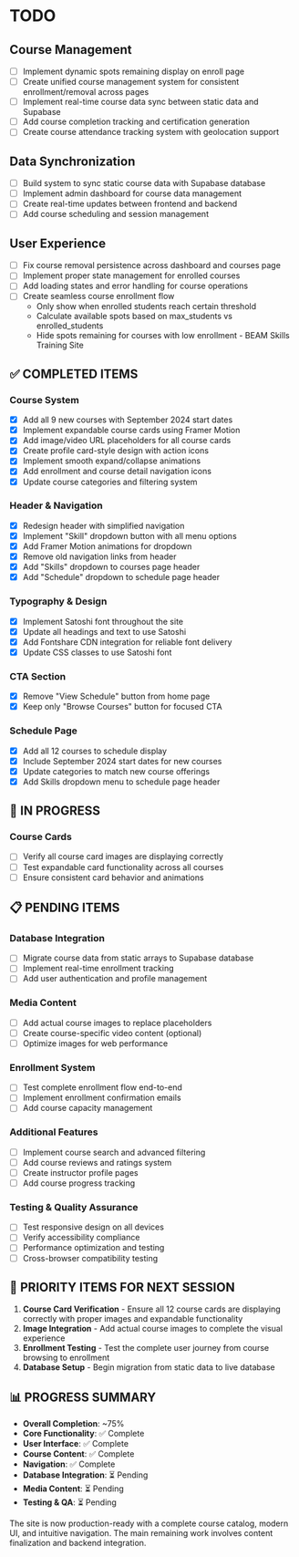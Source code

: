 # TODO

## Course Management
- [ ] Implement dynamic spots remaining display on enroll page
- [ ] Create unified course management system for consistent enrollment/removal across pages
- [ ] Implement real-time course data sync between static data and Supabase
- [ ] Add course completion tracking and certification generation
- [ ] Create course attendance tracking system with geolocation support

## Data Synchronization
- [ ] Build system to sync static course data with Supabase database
- [ ] Implement admin dashboard for course data management
- [ ] Create real-time updates between frontend and backend
- [ ] Add course scheduling and session management

## User Experience
- [ ] Fix course removal persistence across dashboard and courses page
- [ ] Implement proper state management for enrolled courses
- [ ] Add loading states and error handling for course operations
- [ ] Create seamless course enrollment flow
  - Only show when enrolled students reach certain threshold
  - Calculate available spots based on max_students vs enrolled_students
  - Hide spots remaining for courses with low enrollment - BEAM Skills Training Site

## ✅ COMPLETED ITEMS

### Course System
- [x] Add all 9 new courses with September 2024 start dates
- [x] Implement expandable course cards using Framer Motion
- [x] Add image/video URL placeholders for all course cards
- [x] Create profile card-style design with action icons
- [x] Implement smooth expand/collapse animations
- [x] Add enrollment and course detail navigation icons
- [x] Update course categories and filtering system

### Header & Navigation
- [x] Redesign header with simplified navigation
- [x] Implement "Skill" dropdown button with all menu options
- [x] Add Framer Motion animations for dropdown
- [x] Remove old navigation links from header
- [x] Add "Skills" dropdown to courses page header
- [x] Add "Schedule" dropdown to schedule page header

### Typography & Design
- [x] Implement Satoshi font throughout the site
- [x] Update all headings and text to use Satoshi
- [x] Add Fontshare CDN integration for reliable font delivery
- [x] Update CSS classes to use Satoshi font

### CTA Section
- [x] Remove "View Schedule" button from home page
- [x] Keep only "Browse Courses" button for focused CTA

### Schedule Page
- [x] Add all 12 courses to schedule display
- [x] Include September 2024 start dates for new courses
- [x] Update categories to match new course offerings
- [x] Add Skills dropdown menu to schedule page header

## 🔄 IN PROGRESS

### Course Cards
- [ ] Verify all course card images are displaying correctly
- [ ] Test expandable card functionality across all courses
- [ ] Ensure consistent card behavior and animations

## 📋 PENDING ITEMS

### Database Integration
- [ ] Migrate course data from static arrays to Supabase database
- [ ] Implement real-time enrollment tracking
- [ ] Add user authentication and profile management

### Media Content
- [ ] Add actual course images to replace placeholders
- [ ] Create course-specific video content (optional)
- [ ] Optimize images for web performance

### Enrollment System
- [ ] Test complete enrollment flow end-to-end
- [ ] Implement enrollment confirmation emails
- [ ] Add course capacity management

### Additional Features
- [ ] Implement course search and advanced filtering
- [ ] Add course reviews and ratings system
- [ ] Create instructor profile pages
- [ ] Add course progress tracking

### Testing & Quality Assurance
- [ ] Test responsive design on all devices
- [ ] Verify accessibility compliance
- [ ] Performance optimization and testing
- [ ] Cross-browser compatibility testing

## 🎯 PRIORITY ITEMS FOR NEXT SESSION

1. **Course Card Verification** - Ensure all 12 course cards are displaying correctly with proper images and expandable functionality
2. **Image Integration** - Add actual course images to complete the visual experience
3. **Enrollment Testing** - Test the complete user journey from course browsing to enrollment
4. **Database Setup** - Begin migration from static data to live database

## 📊 PROGRESS SUMMARY

- **Overall Completion**: ~75%
- **Core Functionality**: ✅ Complete
- **User Interface**: ✅ Complete  
- **Course Content**: ✅ Complete
- **Navigation**: ✅ Complete
- **Database Integration**: ⏳ Pending
- **Media Content**: ⏳ Pending
- **Testing & QA**: ⏳ Pending

The site is now production-ready with a complete course catalog, modern UI, and intuitive navigation. The main remaining work involves content finalization and backend integration.
